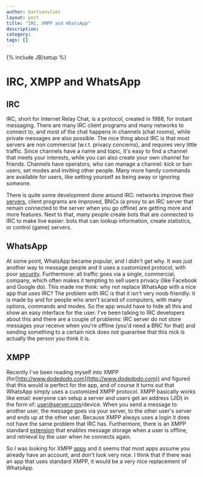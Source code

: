 ```yaml
---
author: bartvanvliet
layout: post
title: "IRC, XMPP and WhatsApp"
description: 
category: 
tags: []
---
```

{% include JB/setup %}

# IRC, XMPP and WhatsApp


## IRC

IRC, short for Internet Relay Chat, is a protocol, created in 1988, for
instant messaging. There are many IRC client programs and many networks to
connect to, and most of the chat happens in channels (chat rooms), while
private messages are also possible. The nice thing about IRC is that most
servers are non commercial (w.r.t. privacy concerns), and requires very little
traffic. Since channels have a name and topic, it's easy to find a channel
that meets your interests, while you can also create your own channel for
friends. Channels have operators, who can manage a channel: kick or ban users,
set modes and inviting other people. Many more handy commands are available
for users, like setting yourself as being away or ignoring someone.
  
There is quite some development done around IRC: networks improve their
[servers](http://hg.quakenet.org), client programs are improved, BNCs (a proxy
to an IRC server that remain connected to the server when you go offline) are
getting more and more features. Next to that, many people create bots that are
connected to IRC to make live easier: bots that can lookup information, create
statistics, or control (game) servers.


## WhatsApp

At some point, WhatsApp became popular, and I didn't get why. It was just
another way to message people and it uses a customized protocol, with poor
[security](http://en.wikipedia.org/wiki/Whatsapp#Security). Furthermore: all
traffic goes via a single, commercial, company, which often makes it tempting
to sell users privacy (like Facebook and Google do).
This made me think: why not replace WhatsApp with a nice app that uses IRC?
The problem with IRC is that it isn't very noob friendly: it is made by and
for people who aren't scared of computers, with many options, commands and
modes. So the app would have to hide all this and show an easy interface for
the user. I've been talking to IRC developers about this and there are a
couple of problems: IRC server do not store messages your receive when you're
offline (you'd need a BNC for that) and sending something to a certain nick
does not guarantee that this nick is actually the person you think it is.


## XMPP

Recently I've been reading myself into XMPP (for[http://www.dodedodo.com](http://www.dodedodo.com)) and figured that this would
is perfect for the app, and of course it turns out that WhatsApp simply uses a
customized XMPP protocol. XMPP basically works like email: everyone can setup
a server and users get an address (JID) in the form of:
user@server.com/device. When you send a message to another user, the message
goes via your server, to the other user's server and ends up at the other
user. Because XMPP always uses a login it does not have the same problem that
IRC has. Furthermore, there is an XMPP standard
[extension](http://xmpp.org/extensions/xep-0013.html) that enables message
storage when a user is offline, and retrieval by the user when he connects
again.
  
So I was looking for XMPP [apps](https://play.google.com/store/search?q=xmpp)
and it seems that most apps assume you already have an account, and don't look
very nice. I think that if there was an app that uses standard XMPP, it would
be a very nice replacement of WhatsApp.

